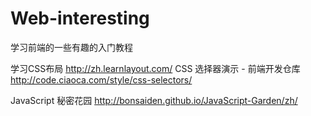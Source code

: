 # Web-interesting
学习前端的一些有趣的入门教程

学习CSS布局  http://zh.learnlayout.com/
CSS 选择器演示 - 前端开发仓库  http://code.ciaoca.com/style/css-selectors/

JavaScript 秘密花园  http://bonsaiden.github.io/JavaScript-Garden/zh/

